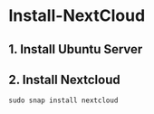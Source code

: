# Install-NextCloud

## 1. Install Ubuntu Server

## 2. Install Nextcloud
` sudo snap install nextcloud `
